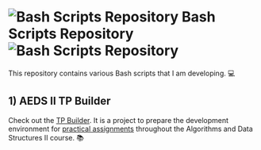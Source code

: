 # ![Bash Scripts Repository](https://skillicons.dev/icons?i=bash&perline=10)  Bash Scripts Repository ![Bash Scripts Repository](https://skillicons.dev/icons?i=linux&perline=10)

This repository contains various Bash scripts that I am developing. 💻

## 1) AEDS II TP Builder

Check out the [TP Builder](./tp-builder/). It is a project to prepare the development environment for [practical assignments](https://github.com/icei-pucminas/aeds2/tree/master/tps) throughout the Algorithms and Data Structures II course. 📚
